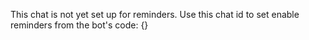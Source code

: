 This chat is not yet set up for reminders. Use this chat id to set enable reminders from the bot's code: {}
